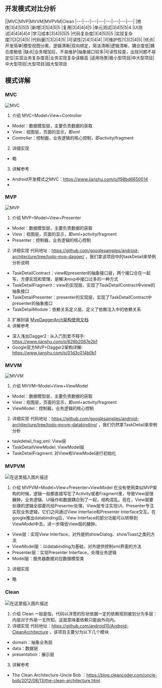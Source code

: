 ## 开发模式对比分析
||MVC|MVP|MVVM|MVPVM|Clean
|---|---|---|---|---|---|---|---|
|修改|3|4|5|5|5
|新增|3|5|4|5|5
|复用|3|4|4|4|5
|单元测试|3|4|5|5|4
|UI测试|4|4|4|4|4
|学习成本|3|4|5|5|5
|代码复杂度|3|4|5|5|5
|实现复杂度|1|3|2|4|5|
|代码量|1|3|2|4|5|
|可读性|2|4|1|4|4|
|可维护性|1|3|2|4|5|
|优点|开发简单|模型视图分离，逻辑清晰|双向绑定，简洁清晰|逻辑清晰，耦合度低|耦合度极低
|缺点|业务增加后，不易维护|抽象接口较多|可读性较差，出现问题不易定位|实现业务复杂度高|业务实现复杂读极高
|适用场景|极小型项目|中大型项目|中大型项目|大型项目|超大型项目

## 模式详解
### MVC
![MVC](https://img-blog.csdnimg.cn/20190513133917201.png?x-oss-process=image/watermark,type_ZmFuZ3poZW5naGVpdGk,shadow_10,text_aHR0cHM6Ly9ibG9nLmNzZG4ubmV0L3FxXzIzMDgxNzc5,size_16,color_FFFFFF,t_70)
1. 介绍
     MVC=Model+View+Controller
* Model：数据模型层，主要负责数据的获取
* View：视图层，页面的显示，即xml
* Controller：控制器，业务逻辑的核心控制，即activity/fragment
2. 详细实现
* 略
3. 详解参考
* Android开发模式之MVC：https://www.jianshu.com/p/f98bd6650014
* 
### MVP
![MVP](https://img-blog.csdnimg.cn/20190513134023937.png?x-oss-process=image/watermark,type_ZmFuZ3poZW5naGVpdGk,shadow_10,text_aHR0cHM6Ly9ibG9nLmNzZG4ubmV0L3FxXzIzMDgxNzc5,size_16,color_FFFFFF,t_70)
1. 介绍
    MVP=Model+View+Presenter
* Model：数据模型层，主要负责数据的获取
* View：视图层，页面的显示，即xml+activity/fragment
* Presenter：控制器，业务逻辑的核心控制
2. 详细实现
  代码地址：https://github.com/googlesamples/android-architecture/tree/todo-mvp-dagger/ ，我们拿该项目中的taskDetail来举例分析说明
* TaskDetailContract：view和presenter的抽象接口层，两个接口合在一起写，方便实现和管理，是解决mvp中接口过多的一种方式
* TaskDetailFragment：view的实现层，实现了TaskDetailContract中view的抽象接口
* TaskDetailPresenter：presenter的实现层，实现了TaskDetailContract中presenter的抽象接口
* TaskDetailModule：依赖关系定义层，定义了依赖注入中的依赖关系
3. 扩展封装
	[MvpDaggerArch架构使用文档](https://blog.csdn.net/qq_23081779/article/details/96143754)
5. 详解参考
* 深入浅出Dagger2 : 从入门到爱不释手: https://www.jianshu.com/p/626b2087e2b1
* Google官方MVP+Dagger2架构详解: https://www.jianshu.com/p/01d3c014b0b1
### MVVM
![MVVM](https://img-blog.csdnimg.cn/2019051313404167.png?x-oss-process=image/watermark,type_ZmFuZ3poZW5naGVpdGk,shadow_10,text_aHR0cHM6Ly9ibG9nLmNzZG4ubmV0L3FxXzIzMDgxNzc5,size_16,color_FFFFFF,t_70)
1. 介绍
    MVVM=Model+View+ViewModel
* Model：数据模型层，主要负责数据的获取
* View：视图层，页面的显示，即xml+activity/fragment
* ViewModel：控制器，业务逻辑的核心控制
2. 详细实现
   代码地址：https://github.com/googlesamples/android-architecture/tree/todo-mvvm-databinding/ ，我们仍然拿TaskDetail来举例分析
  * taskdetail_frag.xml: View层
   * TaskDetailViewModel: ViewModel层
   * TaskDetailFragment: 对View和ViewModel进行初始化
 
### MVPVM
![在这里插入图片描述](https://img-blog.csdnimg.cn/20190513134610502.png?x-oss-process=image/watermark,type_ZmFuZ3poZW5naGVpdGk,shadow_10,text_aHR0cHM6Ly9ibG9nLmNzZG4ubmV0L3FxXzIzMDgxNzc5,size_16,color_FFFFFF,t_70)
1. 介绍
MVPVM=Model+View+Presenter+ViewModel
在没有使用类似MVP架构的时候，逻辑一般都直接写在了Activity或者Fragment里，导致View层很臃肿，业务逻辑、UI操作和数据耦合到了一起，结构混乱。现在，View层要处理的逻辑全部委托给Presenter处理，View层专注实现UI，Presenter专注实现业务逻辑，它们之间通过View Interface和Presenter Interface交互。在google推出databinding后，View Interface的部分功能可以转移到ViewModel中去，进一步降低View层的臃肿。
* View层：实现View Interface，对外提供showDialog、showToast之类的方法
* ViewModel层：以databinding为基础，对外提供控制xml界面的方法
* Presenter层：实现Presenter Interface，处理业务逻辑
* Model层：服务器数据对应数据模型类
2. 详细实现
* 略


### Clean
![在这里插入图片描述](https://img-blog.csdnimg.cn/20190513134203235.jpg?x-oss-process=image/watermark,type_ZmFuZ3poZW5naGVpdGk,shadow_10,text_aHR0cHM6Ly9ibG9nLmNzZG4ubmV0L3FxXzIzMDgxNzc5,size_16,color_FFFFFF,t_70)
1. 介绍
    Clean 一般是指，代码以洋葱的形状依据一定的依赖规则被划分为多层：内层对于外层一无所知。这就意味着依赖只能由外向内。
2. 详细实现
  代码地址：https://github.com/android10/Android-CleanArchitecture ，该项目主要分为以下几个模块
* domain：抽象业务层
* data：数据层
* presentation：展示层
3. 详解参考
* The Clean Architecture-Uncle Bob ：https://blog.cleancoder.com/uncle-bob/2012/08/13/the-clean-architecture.html